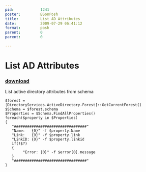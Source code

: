 ```yaml
---
pid:            1241
poster:         BSonPosh
title:          List AD Attributes
date:           2009-07-29 06:41:12
format:         posh
parent:         0
parent:         0

---
```


# List AD Attributes

### [download](1241.ps1)

List active directory attributes from schema

```posh
$forest = [DirectoryServices.ActiveDirectory.Forest]::GetCurrentForest()
$Schema = $forest.schema 
$Properties = $Schema.FindAllProperties()
foreach($property in $Properties)
{
   "#################################"
   "Name:   {0}" -f $property.Name
   "Link:   {0}" -f $property.link
   "LinkID: {0}" -f $property.linkid
   if(!$?)
   {
        "Error: {0}" -f $error[0].message
   }
   "#################################"
}
```
